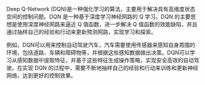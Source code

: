 Deep Q-Network (DQN)是一种强化学习的算法，主要用于解决具有高维度状态空间的控制问题。DQN 是一种基于深度学习神经网路的 Q 学习。DQN 的主要思想是使用深度神经网路来逼近 Q 值函数，进一步解决 Q 值函数的效能缺陷，并且通过抽样自己的经验和行动来更新预测网路，实现学习和探索。

例如，DQN可以用来控制自动驾驶汽车，汽车需要使用传感器来感知自身周围的环境，包括道路、车辆和障碍物等，并根据这些感知数据做出决策。DQN可以学习从感知数据中提取特征，并基于这些特征生成操作策略，实现安全高效的自动驾驶。在实现 DQN 的过程中，需要不断地抽样自己的经验和行动来训练和更新神经网络，达到更好的控制效果。
